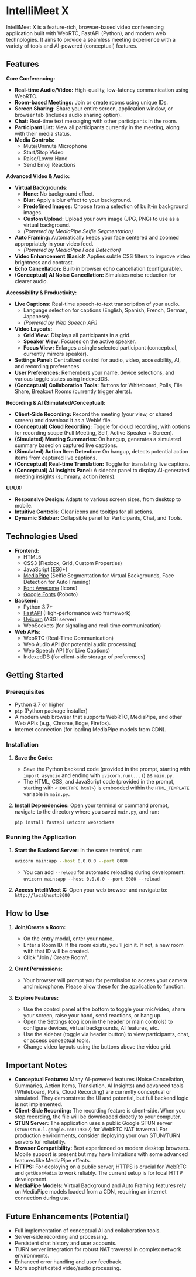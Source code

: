# IntelliMeet X

IntelliMeet X is a feature-rich, browser-based video conferencing application built with WebRTC, FastAPI (Python), and modern web technologies. It aims to provide a seamless meeting experience with a variety of tools and AI-powered (conceptual) features.

## Features

**Core Conferencing:**
*   **Real-time Audio/Video:** High-quality, low-latency communication using WebRTC.
*   **Room-based Meetings:** Join or create rooms using unique IDs.
*   **Screen Sharing:** Share your entire screen, application window, or browser tab (includes audio sharing option).
*   **Chat:** Real-time text messaging with other participants in the room.
*   **Participant List:** View all participants currently in the meeting, along with their media status.
*   **Media Controls:**
    *   Mute/Unmute Microphone
    *   Start/Stop Video
    *   Raise/Lower Hand
    *   Send Emoji Reactions

**Advanced Video & Audio:**
*   **Virtual Backgrounds:**
    *   **None:** No background effect.
    *   **Blur:** Apply a blur effect to your background.
    *   **Predefined Images:** Choose from a selection of built-in background images.
    *   **Custom Upload:** Upload your own image (JPG, PNG) to use as a virtual background.
    *   *(Powered by MediaPipe Selfie Segmentation)*
*   **Auto Framing:** Automatically keeps your face centered and zoomed appropriately in your video feed.
    *   *(Powered by MediaPipe Face Detection)*
*   **Video Enhancement (Basic):** Applies subtle CSS filters to improve video brightness and contrast.
*   **Echo Cancellation:** Built-in browser echo cancellation (configurable).
*   **(Conceptual) AI Noise Cancellation:** Simulates noise reduction for clearer audio.

**Accessibility & Productivity:**
*   **Live Captions:** Real-time speech-to-text transcription of your audio.
    *   Language selection for captions (English, Spanish, French, German, Japanese).
    *   *(Powered by Web Speech API)*
*   **Video Layouts:**
    *   **Grid View:** Displays all participants in a grid.
    *   **Speaker View:** Focuses on the active speaker.
    *   **Focus View:** Enlarges a single selected participant (conceptual, currently mirrors speaker).
*   **Settings Panel:** Centralized control for audio, video, accessibility, AI, and recording preferences.
*   **User Preferences:** Remembers your name, device selections, and various toggle states using IndexedDB.
*   **(Conceptual) Collaboration Tools:** Buttons for Whiteboard, Polls, File Share, Breakout Rooms (currently trigger alerts).

**Recording & AI (Simulated/Conceptual):**
*   **Client-Side Recording:** Record the meeting (your view, or shared screen) and download it as a WebM file.
*   **(Conceptual) Cloud Recording:** Toggle for cloud recording, with options for recording scope (Full Meeting, Self, Active Speaker + Screen).
*   **(Simulated) Meeting Summaries:** On hangup, generates a simulated summary based on captured live captions.
*   **(Simulated) Action Item Detection:** On hangup, detects potential action items from captured live captions.
*   **(Conceptual) Real-time Translation:** Toggle for translating live captions.
*   **(Conceptual) AI Insights Panel:** A sidebar panel to display AI-generated meeting insights (summary, action items).

**UI/UX:**
*   **Responsive Design:** Adapts to various screen sizes, from desktop to mobile.
*   **Intuitive Controls:** Clear icons and tooltips for all actions.
*   **Dynamic Sidebar:** Collapsible panel for Participants, Chat, and Tools.

## Technologies Used

*   **Frontend:**
    *   HTML5
    *   CSS3 (Flexbox, Grid, Custom Properties)
    *   JavaScript (ES6+)
    *   [MediaPipe](https://mediapipe.dev/) (Selfie Segmentation for Virtual Backgrounds, Face Detection for Auto Framing)
    *   [Font Awesome](https://fontawesome.com/) (Icons)
    *   [Google Fonts](https://fonts.google.com/) (Roboto)
*   **Backend:**
    *   Python 3.7+
    *   [FastAPI](https://fastapi.tiangolo.com/) (High-performance web framework)
    *   [Uvicorn](https://www.uvicorn.org/) (ASGI server)
    *   WebSockets (for signaling and real-time communication)
*   **Web APIs:**
    *   WebRTC (Real-Time Communication)
    *   Web Audio API (for potential audio processing)
    *   Web Speech API (for Live Captions)
    *   IndexedDB (for client-side storage of preferences)

## Getting Started

### Prerequisites

*   Python 3.7 or higher
*   `pip` (Python package installer)
*   A modern web browser that supports WebRTC, MediaPipe, and other Web APIs (e.g., Chrome, Edge, Firefox).
*   Internet connection (for loading MediaPipe models from CDN).

### Installation

1.  **Save the Code:**
    *   Save the Python backend code (provided in the prompt, starting with `import asyncio` and ending with `uvicorn.run(...)`) as `main.py`.
    *   The HTML, CSS, and JavaScript code (provided in the prompt, starting with `<!DOCTYPE html>`) is embedded within the `HTML_TEMPLATE` variable in `main.py`.

2.  **Install Dependencies:**
    Open your terminal or command prompt, navigate to the directory where you saved `main.py`, and run:
    ```bash
    pip install fastapi uvicorn websockets
    ```

### Running the Application

1.  **Start the Backend Server:**
    In the same terminal, run:
    ```bash
    uvicorn main:app --host 0.0.0.0 --port 8080
    ```
    *   You can add `--reload` for automatic reloading during development: `uvicorn main:app --host 0.0.0.0 --port 8080 --reload`

2.  **Access IntelliMeet X:**
    Open your web browser and navigate to: `http://localhost:8080`

## How to Use

1.  **Join/Create a Room:**
    *   On the entry modal, enter your name.
    *   Enter a Room ID. If the room exists, you'll join it. If not, a new room with that ID will be created.
    *   Click "Join / Create Room".

2.  **Grant Permissions:**
    *   Your browser will prompt you for permission to access your camera and microphone. Please allow these for the application to function.

3.  **Explore Features:**
    *   Use the control panel at the bottom to toggle your mic/video, share your screen, raise your hand, send reactions, or hang up.
    *   Open the Settings (cog icon in the header or main controls) to configure devices, virtual backgrounds, AI features, etc.
    *   Use the sidebar (toggle via header button) to view participants, chat, or access conceptual tools.
    *   Change video layouts using the buttons above the video grid.

## Important Notes

*   **Conceptual Features:** Many AI-powered features (Noise Cancellation, Summaries, Action Items, Translation, AI Insights) and advanced tools (Whiteboard, Polls, Cloud Recording) are currently conceptual or simulated. They demonstrate the UI and potential, but full backend logic is not implemented.
*   **Client-Side Recording:** The recording feature is client-side. When you stop recording, the file will be downloaded directly to your computer.
*   **STUN Server:** The application uses a public Google STUN server (`stun:stun.l.google.com:19302`) for WebRTC NAT traversal. For production environments, consider deploying your own STUN/TURN servers for reliability.
*   **Browser Compatibility:** Best experienced on modern desktop browsers. Mobile support is present but may have limitations with some advanced features like MediaPipe effects.
*   **HTTPS:** For deploying on a public server, HTTPS is crucial for WebRTC and `getUserMedia` to work reliably. The current setup is for local HTTP development.
*   **MediaPipe Models:** Virtual Background and Auto Framing features rely on MediaPipe models loaded from a CDN, requiring an internet connection during use.

## Future Enhancements (Potential)

*   Full implementation of conceptual AI and collaboration tools.
*   Server-side recording and processing.
*   Persistent chat history and user accounts.
*   TURN server integration for robust NAT traversal in complex network environments.
*   Enhanced error handling and user feedback.
*   More sophisticated video/audio processing.
